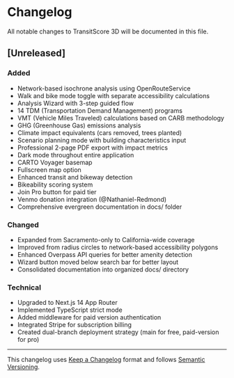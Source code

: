# Changelog

All notable changes to TransitScore 3D will be documented in this file.

## [Unreleased]

### Added
- Network-based isochrone analysis using OpenRouteService
- Walk and bike mode toggle with separate accessibility calculations
- Analysis Wizard with 3-step guided flow
- 14 TDM (Transportation Demand Management) programs
- VMT (Vehicle Miles Traveled) calculations based on CARB methodology
- GHG (Greenhouse Gas) emissions analysis
- Climate impact equivalents (cars removed, trees planted)
- Scenario planning mode with building characteristics input
- Professional 2-page PDF export with impact metrics
- Dark mode throughout entire application
- CARTO Voyager basemap
- Fullscreen map option
- Enhanced transit and bikeway detection
- Bikeability scoring system
- Join Pro button for paid tier
- Venmo donation integration (@Nathaniel-Redmond)
- Comprehensive evergreen documentation in docs/ folder

### Changed
- Expanded from Sacramento-only to California-wide coverage
- Improved from radius circles to network-based accessibility polygons
- Enhanced Overpass API queries for better amenity detection
- Wizard button moved below search bar for better layout
- Consolidated documentation into organized docs/ directory

### Technical
- Upgraded to Next.js 14 App Router
- Implemented TypeScript strict mode
- Added middleware for paid version authentication
- Integrated Stripe for subscription billing
- Created dual-branch deployment strategy (main for free, paid-version for pro)

---

This changelog uses [Keep a Changelog](https://keepachangelog.com/) format and follows [Semantic Versioning](https://semver.org/).

